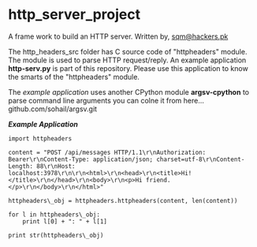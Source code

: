 # http\_server\_project
A frame work to build an HTTP server. Written by, sqm@hackers.pk

The http\_headers\_src folder has C source code of "httpheaders" module. The module is used to parse HTTP request/reply. An example application **http-serv.py** is part of this repository. Please use this application to know the smarts of the "httpheaders" module. 

The _example application_ uses another CPython module **argsv-cpython** to parse command line arguments you can colne it from here... github.com/sohail/argsv.git 

___Example Application___

```
import httpheaders

content = "POST /api/messages HTTP/1.1\r\nAuthorization: Bearer\r\nContent-Type: application/json; charset=utf-8\r\nContent-Length: 88\r\nHost: localhost:3978\r\n\r\n<html>\r\n<head>\r\n<title>Hi!</title>\r\n</head>\r\n<body>\r\n<p>Hi friend.</p>\r\n</body>\r\n</html>"

httpheaders\_obj = httpheaders.httpheaders(content, len(content))

for l in httpheaders\_obj:
    print l[0] + ": " + l[1]

print str(httpheaders\_obj)
```

